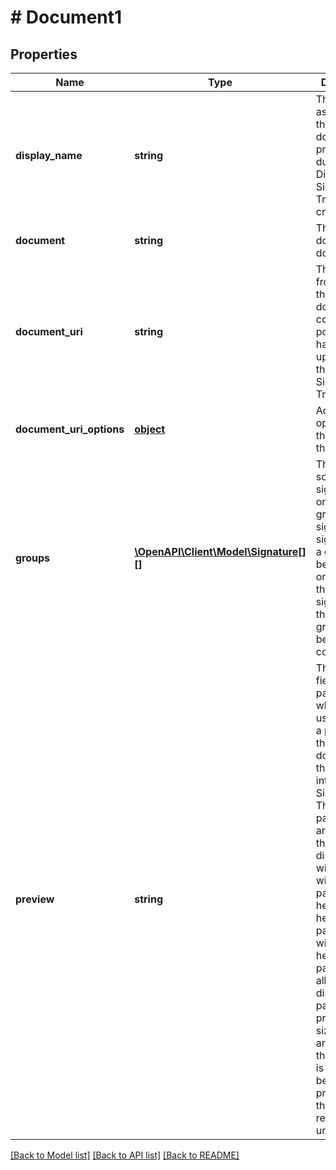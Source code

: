 # # Document1

## Properties

Name | Type | Description | Notes
------------ | ------------- | ------------- | -------------
**display_name** | **string** | The name associated to the document, provided during the Digital Signature Transaction creation | [optional] 
**document** | **string** | The url to download the document | [optional] 
**document_uri** | **string** | This is the url from where the document, commonly in pdf format, has been uploaded to the Digital Signature Transaction | [optional] 
**document_uri_options** | [**object**](.md) | Additional options about the upload of the document | [optional] 
**groups** | [**\OpenAPI\Client\Model\Signature[][]**](array.md) | The scheduled signatures ordered as groups of signers. The signatures of a group can be performed only once all the signatures of the previous groups have been completed | [optional] 
**preview** | **string** | The preview field is a parametric url which can be used to make a preview of the documents in the client integration of SigningToday. The parameters are:   - page: the page to display   - width: the width of the page   - heigth: the heigth of the page The width and height parameters allows to display the page in a preferred size. If both are provided the first one is only use because the proportion of the page remains unchanged | [optional] 

[[Back to Model list]](../../README.md#documentation-for-models) [[Back to API list]](../../README.md#documentation-for-api-endpoints) [[Back to README]](../../README.md)


